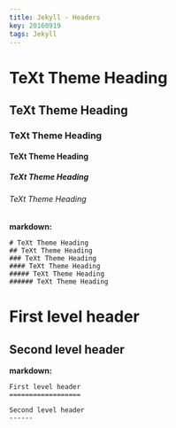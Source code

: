 ```yaml
---
title: Jekyll - Headers
key: 20160919
tags: Jekyll
---
```


# TeXt Theme Heading

## TeXt Theme Heading

### TeXt Theme Heading

#### TeXt Theme Heading

##### TeXt Theme Heading

###### TeXt Theme Heading

<!--more-->

**markdown:**

    # TeXt Theme Heading
    ## TeXt Theme Heading
    ### TeXt Theme Heading
    #### TeXt Theme Heading
    ##### TeXt Theme Heading
    ###### TeXt Theme Heading

First level header
==================

Second level header
------

**markdown:**

    First level header
    ==================

    Second level header
    ------